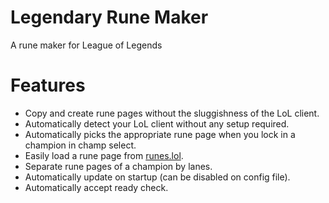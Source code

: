 # Legendary Rune Maker
A rune maker for League of Legends

# Features
* Copy and create rune pages without the sluggishness of the LoL client.
* Automatically detect your LoL client without any setup required.
* Automatically picks the appropriate rune page when you lock in a champion in champ select.
* Easily load a rune page from [runes.lol](https://runes.lol/).
* Separate rune pages of a champion by lanes.
* Automatically update on startup (can be disabled on config file).
* Automatically accept ready check.
